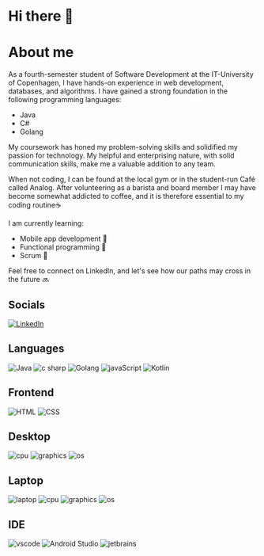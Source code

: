 # Hi there 👋

# About me

As a fourth-semester student of Software Development at the IT-University of Copenhagen, I have hands-on experience in web development, databases, and algorithms. I have gained a strong foundation in the following programming languages:

* Java
* C#
* Golang 

My coursework has honed my problem-solving skills and solidified my passion for technology. My helpful and enterprising nature, with solid communication skills, make me a valuable addition to any team. 

When not coding, I can be found at the local gym or in the student-run Café called Analog. After volunteering as a barista and board member I may have become somewhat addicted to coffee, and it is therefore essential to my coding routine☕️

I am currently learning:

* Mobile app development 📱
* Functional programming 🔬
* Scrum 📅 

Feel free to connect on LinkedIn, and let's see how our paths may cross in the future 🔜

## Socials
[![LinkedIn](https://img.shields.io/badge/linked_in-0077B5?style=for-the-badge&logo=linkedin&logoColor=white)](https://www.linkedin.com/in/lucas-frey-torres-hanson-b6b79320b/)

## Languages
![Java](https://img.shields.io/badge/java-%23ED8B00.svg?style=for-the-badge&logo=java&logoColor=white)
![c sharp](https://img.shields.io/badge/C%23-239120?style=for-the-badge&logo=c-sharp&logoColor=white)
![Golang](https://img.shields.io/badge/GoLang-00ADD8?style=for-the-badge&logo=go&logoColor=white)
![javaScript](https://img.shields.io/badge/javascript-%23323330.svg?style=for-the-badge&logo=javascript&logoColor=%23F7DF1E)
![Kotlin](https://img.shields.io/badge/kotlin-%237F52FF.svg?style=for-the-badge&logo=kotlin&logoColor=white)

## Frontend
![HTML](https://img.shields.io/badge/HTML5-E34F26?style=for-the-badge&logo=html5&logoColor=white)
![CSS](https://img.shields.io/badge/CSS3-1572B6?style=for-the-badge&logo=css3&logoColor=white)

## Desktop
![cpu](https://img.shields.io/badge/amd-ryzen_5800x-ED1C24?style=for-the-badge&logo=amd&logoColor=white)
![graphics](https://img.shields.io/badge/nvidia-rtx_3070-76B900?style=for-the-badge&logo=nvidia&logoColor=white)
![os](https://img.shields.io/badge/Windows_11-0078D6?style=for-the-badge&logo=windows&logoColor=white)

## Laptop
![laptop](https://img.shields.io/badge/apple-macbook_pro_2018-707070?style=for-the-badge&logo=apple&logoColor=white)
![cpu](https://img.shields.io/badge/intel-core_i5_8259U-blue?style=for-the-badge&logo=intel&logoColor=white)
![graphics](https://img.shields.io/badge/intel-iris_plus_graphics_655-blue?style=for-the-badge&logo=intel&logoColor=white)
![os](https://img.shields.io/badge/ventura_macos-ff9500?style=for-the-badge&logo=macos&logoColor=white)

## IDE
![vscode](https://img.shields.io/badge/vs_code-0078d7?style=for-the-badge&logo=visualstudiocode&logoColor=white)
![Android Studio](https://img.shields.io/badge/Android%20Studio-3DDC84.svg?style=for-the-badge&logo=android-studio&logoColor=white)
![jetbrains](https://img.shields.io/badge/jetbrains-black?style=for-the-badge&logo=jetbrains&logoColor=white)

